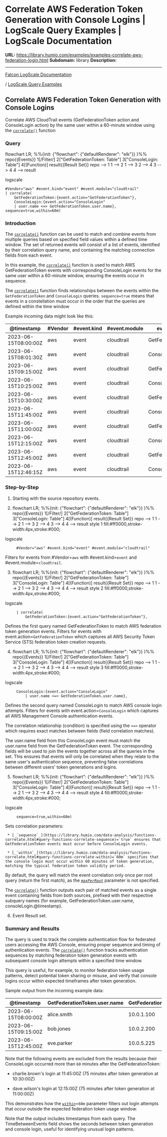 # Correlate AWS Federation Token Generation with Console Logins | LogScale Query Examples | LogScale Documentation

**URL:** https://library.humio.com/examples/examples-correlate-aws-federation-login.html
**Subdomain:** library
**Description:** 

---

[Falcon LogScale Documentation](https://library.humio.com)

/ [LogScale Query Examples](examples.html)

## Correlate AWS Federation Token Generation with Console Logins

Correlate AWS CloudTrail events (GetFederationToken action and ConsoleLogin action) by the same user within a 60-minute window using the [`correlate()`](https://library.humio.com/data-analysis/functions-correlate.html) function 

### Query

flowchart LR; %%{init: {"flowchart": {"defaultRenderer": "elk"}} }%% repo{{Events}} 1[/Filter/] 2["GetFederationToken: Table"] 3["ConsoleLogin: Table"] 4[(Function)] result{{Result Set}} repo --> 1 1 --> 2 1 --> 3 2 --> 4 3 --> 4 4 --> result

logscale
    
    
    #Vendor="aws" #event.kind="event" #event.module="cloudtrail"
    | correlate(
        GetFederationToken:{event.action="GetFederationToken"},
        ConsoleLogin:{event.action="ConsoleLogin" 
        | user.name <=> GetFederationToken.user.name},
    sequence=true,within=60m)

### Introduction

The [`correlate()`](https://library.humio.com/data-analysis/functions-correlate.html) function can be used to match and combine events from multiple queries based on specified field values within a defined time window. The set of returned events will consist of a list of events, identified by their correlation query name, and containing the matching connection fields from each event. 

In this example, the [`correlate()`](https://library.humio.com/data-analysis/functions-correlate.html) function is used to match AWS GetFederationToken events with corresponding ConsoleLogin events for the same user within a 60-minute window, ensuring the events occur in sequence. 

The [`correlate()`](https://library.humio.com/data-analysis/functions-correlate.html) function finds relationships between the events within the `GetFederationToken` and `ConsoleLogin` queries. `sequence=true` means that events in a constellation must occur in the order that the queries are defined within the time window 

Example incoming data might look like this: 

@timestamp| #Vendor| #event.kind| #event.module| event.action| user.name| source.ip| aws.cloudtrail.event_id  
---|---|---|---|---|---|---|---  
2023-06-15T08:00:00Z| aws| event| cloudtrail| GetFederationToken| alice.smith| 10.0.1.100| a1b2c3d4  
2023-06-15T08:01:30Z| aws| event| cloudtrail| ConsoleLogin| alice.smith| 10.0.1.100| e5f6g7h8  
2023-06-15T09:15:00Z| aws| event| cloudtrail| GetFederationToken| bob.jones| 10.0.2.200| i9j0k1l2  
2023-06-15T10:25:00Z| aws| event| cloudtrail| ConsoleLogin| bob.jones| 10.0.2.200| m3n4o5p6  
2023-06-15T10:30:00Z| aws| event| cloudtrail| GetFederationToken| charlie.brown| 10.0.3.150| q7r8s9t0  
2023-06-15T11:45:00Z| aws| event| cloudtrail| ConsoleLogin| charlie.brown| 10.0.3.150| u1v2w3x4  
2023-06-15T11:00:00Z| aws| event| cloudtrail| GetFederationToken| dave.wilson| 10.0.4.175| y5z6a7b8  
2023-06-15T12:15:00Z| aws| event| cloudtrail| ConsoleLogin| dave.wilson| 10.0.4.175| c9d0e1f2  
2023-06-15T12:45:00Z| aws| event| cloudtrail| GetFederationToken| eve.parker| 10.0.5.225| g3h4i5j6  
2023-06-15T12:46:15Z| aws| event| cloudtrail| ConsoleLogin| eve.parker| 10.0.5.225| k7l8m9n0  
  
### Step-by-Step

  1. Starting with the source repository events.

  2. flowchart LR; %%{init: {"flowchart": {"defaultRenderer": "elk"}} }%% repo{{Events}} 1[/Filter/] 2["GetFederationToken: Table"] 3["ConsoleLogin: Table"] 4[(Function)] result{{Result Set}} repo --> 1 1 --> 2 1 --> 3 2 --> 4 3 --> 4 4 --> result style 1 fill:#ff0000,stroke-width:4px,stroke:#000;

logscale
         
         #Vendor="aws" #event.kind="event" #event.module="cloudtrail"

Filters for events from #Vendor=`aws` with #event.kind=`event` and #event.module=`cloudtrail`. 

  3. flowchart LR; %%{init: {"flowchart": {"defaultRenderer": "elk"}} }%% repo{{Events}} 1[/Filter/] 2["GetFederationToken: Table"] 3["ConsoleLogin: Table"] 4[(Function)] result{{Result Set}} repo --> 1 1 --> 2 1 --> 3 2 --> 4 3 --> 4 4 --> result style 2 fill:#ff0000,stroke-width:4px,stroke:#000;

logscale
         
         | correlate(
             GetFederationToken:{event.action="GetFederationToken"},

Defines the first query named GetFederationToken to match AWS federation token generation events. Filters for events with event.action=`GetFederationToken` which captures all AWS Security Token Service (STS) federation token creation requests. 

  4. flowchart LR; %%{init: {"flowchart": {"defaultRenderer": "elk"}} }%% repo{{Events}} 1[/Filter/] 2["GetFederationToken: Table"] 3["ConsoleLogin: Table"] 4[(Function)] result{{Result Set}} repo --> 1 1 --> 2 1 --> 3 2 --> 4 3 --> 4 4 --> result style 3 fill:#ff0000,stroke-width:4px,stroke:#000;

logscale
         
         ConsoleLogin:{event.action="ConsoleLogin" 
             | user.name <=> GetFederationToken.user.name},

Defines the second query named ConsoleLogin to match AWS console login attempts. Filters for events with event.action=`ConsoleLogin` which captures all AWS Management Console authentication events. 

The correlation relationship (condition) is specified using the ``<=>`` operator which requires exact matches between fields (field correlation matches). 

The user.name field from this ConsoleLogin event must match the user.name field from the GetFederationToken event. The corresponding fields will be used to join the events together across all the queries in the set. This ensures that events will only be correlated when they relate to the same user's authentication sequence, preventing false correlations between different users' token generations and logins. 

  5. flowchart LR; %%{init: {"flowchart": {"defaultRenderer": "elk"}} }%% repo{{Events}} 1[/Filter/] 2["GetFederationToken: Table"] 3["ConsoleLogin: Table"] 4[(Function)] result{{Result Set}} repo --> 1 1 --> 2 1 --> 3 2 --> 4 3 --> 4 4 --> result style 4 fill:#ff0000,stroke-width:4px,stroke:#000;

logscale
         
         sequence=true,within=60m)

Sets correlation parameters: 

     * [_`sequence`_](https://library.humio.com/data-analysis/functions-correlate.html#query-functions-correlate-sequence)=`true` ensures that GetFederationToken events must occur before ConsoleLogin events. 

     * [_`within`_](https://library.humio.com/data-analysis/functions-correlate.html#query-functions-correlate-within)=`60m` specifies that the console login must occur within 60 minutes of token generation, matching the typical federation token validity period. 

By default, the query will match the event correlation only once per root query (return the first match), as the [_`maxPerRoot`_](https://library.humio.com/data-analysis/functions-correlate.html#query-functions-correlate-maxperroot) parameter is not specified. 

The [`correlate()`](https://library.humio.com/data-analysis/functions-correlate.html) function outputs each pair of matched events as a single event containing fields from both sources, prefixed with their respective subquery names (for example, GetFederationToken.user.name, consoleLogin.@timestamp). 

  6. Event Result set.




### Summary and Results

The query is used to track the complete authentication flow for federated users accessing the AWS Console, ensuring proper sequence and timing of authentication events. The [`correlate()`](https://library.humio.com/data-analysis/functions-correlate.html) function tracks authentication sequences by matching federation token generation events with subsequent console login attempts within a specified time window. 

This query is useful, for example, to monitor federation token usage patterns, detect potential token sharing or misuse, and verify that console logins occur within expected timeframes after token generation. 

Sample output from the incoming example data: 

@timestamp| GetFederationToken.user.name| GetFederationToken.source.ip| GetFederationToken.aws.cloudtrail.event_id| ConsoleLogin.@timestamp| ConsoleLogin.source.ip| ConsoleLogin.aws.cloudtrail.event_id| TimeBetweenEvents  
---|---|---|---|---|---|---|---  
2023-06-15T08:00:00Z| alice.smith| 10.0.1.100| a1b2c3d4| 2023-06-15T08:01:30Z| 10.0.1.100| e5f6g7h8| 90  
2023-06-15T09:15:00Z| bob.jones| 10.0.2.200| i9j0k1l2| 2023-06-15T10:25:00Z| 10.0.2.200| m3n4o5p6| 4200  
2023-06-15T12:45:00Z| eve.parker| 10.0.5.225| g3h4i5j6| 2023-06-15T12:46:15Z| 10.0.5.225| k7l8m9n0| 75  
  
Note that the following events are excluded from the results because their ConsoleLogin occurred more than `60` minutes after the GetFederationToken: 

  * charlie.brown's login at 11:45:00Z (75 minutes after token generation at 10:30:00Z) 

  * dave.wilson's login at 12:15:00Z (75 minutes after token generation at 11:00:00Z) 




This demonstrates how the [_`within`_](https://library.humio.com/data-analysis/functions-correlate.html#query-functions-correlate-within)=`60m` parameter filters out login attempts that occur outside the expected federation token usage window. 

Note that the output includes timestamps from each query. The TimeBetweenEvents field shows the seconds between token generation and console login, useful for identifying unusual login patterns.
